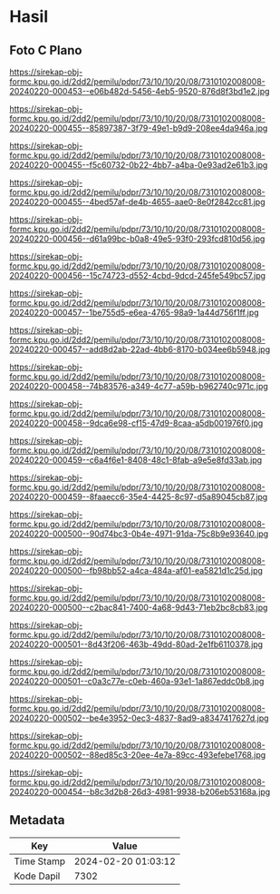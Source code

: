# Hasil

## Foto C Plano

https://sirekap-obj-formc.kpu.go.id/2dd2/pemilu/pdpr/73/10/10/20/08/7310102008008-20240220-000453--e06b482d-5456-4eb5-9520-876d8f3bd1e2.jpg

https://sirekap-obj-formc.kpu.go.id/2dd2/pemilu/pdpr/73/10/10/20/08/7310102008008-20240220-000455--85897387-3f79-49e1-b9d9-208ee4da946a.jpg

https://sirekap-obj-formc.kpu.go.id/2dd2/pemilu/pdpr/73/10/10/20/08/7310102008008-20240220-000455--f5c60732-0b22-4bb7-a4ba-0e93ad2e61b3.jpg

https://sirekap-obj-formc.kpu.go.id/2dd2/pemilu/pdpr/73/10/10/20/08/7310102008008-20240220-000455--4bed57af-de4b-4655-aae0-8e0f2842cc81.jpg

https://sirekap-obj-formc.kpu.go.id/2dd2/pemilu/pdpr/73/10/10/20/08/7310102008008-20240220-000456--d61a99bc-b0a8-49e5-93f0-293fcd810d56.jpg

https://sirekap-obj-formc.kpu.go.id/2dd2/pemilu/pdpr/73/10/10/20/08/7310102008008-20240220-000456--15c74723-d552-4cbd-9dcd-245fe549bc57.jpg

https://sirekap-obj-formc.kpu.go.id/2dd2/pemilu/pdpr/73/10/10/20/08/7310102008008-20240220-000457--1be755d5-e6ea-4765-98a9-1a44d756f1ff.jpg

https://sirekap-obj-formc.kpu.go.id/2dd2/pemilu/pdpr/73/10/10/20/08/7310102008008-20240220-000457--add8d2ab-22ad-4bb6-8170-b034ee6b5948.jpg

https://sirekap-obj-formc.kpu.go.id/2dd2/pemilu/pdpr/73/10/10/20/08/7310102008008-20240220-000458--74b83576-a349-4c77-a59b-b962740c971c.jpg

https://sirekap-obj-formc.kpu.go.id/2dd2/pemilu/pdpr/73/10/10/20/08/7310102008008-20240220-000458--9dca6e98-cf15-47d9-8caa-a5db001976f0.jpg

https://sirekap-obj-formc.kpu.go.id/2dd2/pemilu/pdpr/73/10/10/20/08/7310102008008-20240220-000459--c6a4f6e1-8408-48c1-8fab-a9e5e8fd33ab.jpg

https://sirekap-obj-formc.kpu.go.id/2dd2/pemilu/pdpr/73/10/10/20/08/7310102008008-20240220-000459--8faaecc6-35e4-4425-8c97-d5a89045cb87.jpg

https://sirekap-obj-formc.kpu.go.id/2dd2/pemilu/pdpr/73/10/10/20/08/7310102008008-20240220-000500--90d74bc3-0b4e-4971-91da-75c8b9e93640.jpg

https://sirekap-obj-formc.kpu.go.id/2dd2/pemilu/pdpr/73/10/10/20/08/7310102008008-20240220-000500--fb98bb52-a4ca-484a-af01-ea5821d1c25d.jpg

https://sirekap-obj-formc.kpu.go.id/2dd2/pemilu/pdpr/73/10/10/20/08/7310102008008-20240220-000500--c2bac841-7400-4a68-9d43-71eb2bc8cb83.jpg

https://sirekap-obj-formc.kpu.go.id/2dd2/pemilu/pdpr/73/10/10/20/08/7310102008008-20240220-000501--8d43f206-463b-49dd-80ad-2e1fb6110378.jpg

https://sirekap-obj-formc.kpu.go.id/2dd2/pemilu/pdpr/73/10/10/20/08/7310102008008-20240220-000501--c0a3c77e-c0eb-460a-93e1-1a867eddc0b8.jpg

https://sirekap-obj-formc.kpu.go.id/2dd2/pemilu/pdpr/73/10/10/20/08/7310102008008-20240220-000502--be4e3952-0ec3-4837-8ad9-a8347417627d.jpg

https://sirekap-obj-formc.kpu.go.id/2dd2/pemilu/pdpr/73/10/10/20/08/7310102008008-20240220-000502--88ed85c3-20ee-4e7a-89cc-493efebe1768.jpg

https://sirekap-obj-formc.kpu.go.id/2dd2/pemilu/pdpr/73/10/10/20/08/7310102008008-20240220-000454--b8c3d2b8-26d3-4981-9938-b206eb53168a.jpg


## Metadata

| Key        | Value               |
| ---------- | ------------------- |
| Time Stamp | 2024-02-20 01:03:12 |
| Kode Dapil | 7302                |



